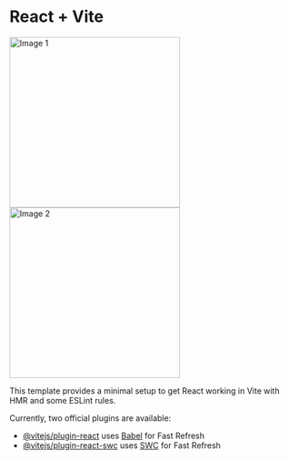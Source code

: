 # React + Vite

<div>
  <img src="https://github.com/Almudena-Rendon/movie-searcher/assets/126793941/2fa34cbe-6c57-45ca-95b4-6cb648790b92" alt="Image 1" width="300"/>
  <img src="https://github.com/Almudena-Rendon/movie-searcher/assets/126793941/1bf6932c-233e-4076-9237-8060d99c7b58" alt="Image 2" width="300"/>
</div>

This template provides a minimal setup to get React working in Vite with HMR and some ESLint rules.

Currently, two official plugins are available:

- [@vitejs/plugin-react](https://github.com/vitejs/vite-plugin-react/blob/main/packages/plugin-react/README.md) uses [Babel](https://babeljs.io/) for Fast Refresh
- [@vitejs/plugin-react-swc](https://github.com/vitejs/vite-plugin-react-swc) uses [SWC](https://swc.rs/) for Fast Refresh
